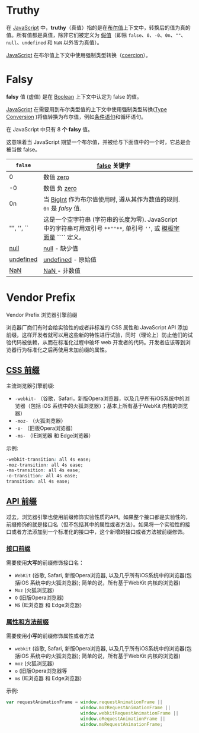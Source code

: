 # Truthy

在 [JavaScript](https://developer.mozilla.org/zh-CN/docs/Glossary/JavaScript) 中，**truthy**（真值）指的是在[布尔值](https://developer.mozilla.org/zh-CN/docs/Glossary/Boolean)上下文中，转换后的值为真的值。所有值都是真值，除非它们被定义为 [假值](https://developer.mozilla.org/zh-CN/docs/Glossary/Falsy)（即除 `false`、`0`、`-0`、`0n`、`""`、`null`、`undefined` 和 `NaN` 以外皆为真值）。

[JavaScript](https://developer.mozilla.org/zh-CN/docs/Glossary/JavaScript) 在布尔值上下文中使用强制类型转换（[coercion](https://developer.mozilla.org/zh-CN/docs/Glossary/Type_Conversion)）。

# Falsy

**falsy** 值 (虚值) 是在 [Boolean](https://developer.mozilla.org/zh-CN/docs/Glossary/Boolean) 上下文中认定为 false 的值。

[JavaScript](https://developer.mozilla.org/zh-CN/docs/Glossary/JavaScript) 在需要用到布尔类型值的上下文中使用强制类型转换([Type Conversion](https://developer.mozilla.org/zh-CN/docs/Glossary/Type_Conversion) )将值转换为布尔值，例如[条件语句](https://developer.mozilla.org/zh-CN/docs/learn/JavaScript/Building_blocks/conditionals)和循环语句。

在 JavaScript 中只有 8 **个** **falsy** 值。

这意味着当 JavaScript 期望一个布尔值，并被给与下面值中的一个时，它总是会被当做 false。

| `false`                                                      | [false](https://developer.mozilla.org/en-US/docs/Web/JavaScript/Reference/Lexical_grammar#Future_reserved_keywords_in_older_standards) 关键字 |      |
| ------------------------------------------------------------ | ------------------------------------------------------------ | ---- |
| 0                                                            | 数值 [zero](https://developer.mozilla.org/en-US/docs/Web/JavaScript/Data_structures#Number_type) |      |
| -0                                                           | 数值 负 [zero](https://developer.mozilla.org/en-US/docs/Web/JavaScript/Data_structures#Number_type) |      |
| 0n                                                           | 当 [BigInt](https://developer.mozilla.org/en-US/docs/Web/JavaScript/Reference/Global_Objects/BigInt) 作为布尔值使用时, 遵从其作为数值的规则. `0n` 是 *falsy* 值. |      |
| "", '', ``                                                   | 这是一个空字符串 (字符串的长度为零). JavaScript 中的字符串可用双引号 `**""**`, 单引号 `''`, 或 [模板字面量](https://developer.mozilla.org/en-US/docs/Web/JavaScript/Reference/Template_literals) **````** 定义。 |      |
| [null](https://developer.mozilla.org/zh-CN/docs/Glossary/Null) | [null](https://developer.mozilla.org/en-US/docs/Web/JavaScript/Reference/Global_Objects/null) - 缺少值 |      |
| [undefined](https://developer.mozilla.org/zh-CN/docs/Glossary/undefined) | [undefined](https://developer.mozilla.org/en-US/docs/Web/JavaScript/Reference/Global_Objects/undefined) - 原始值 |      |
| [NaN](https://developer.mozilla.org/zh-CN/docs/Glossary/NaN) | [NaN ](https://developer.mozilla.org/en-US/docs/Web/JavaScript/Reference/Global_Objects/NaN)- 非数值 |      |

# Vendor Prefix

Vendor Prefix 浏览器引擎前缀

浏览器厂商们有时会给实验性的或者非标准的 CSS 属性和 JavaScript API 添加前缀，这样开发者就可以用这些新的特性进行试验，同时（理论上）防止他们的试验代码被依赖，从而在标准化过程中破坏 web 开发者的代码。开发者应该等到浏览器行为标准化之后再使用未加前缀的属性。

## [CSS 前缀](https://developer.mozilla.org/zh-CN/docs/Glossary/Vendor_Prefix#css_前缀)

主流浏览器引擎前缀:

- `-webkit-` （谷歌，Safari，新版Opera浏览器，以及几乎所有iOS系统中的浏览器（包括 iOS 系统中的火狐浏览器）；基本上所有基于WebKit 内核的浏览器）
- `-moz-` （火狐浏览器）
- `-o-` （旧版Opera浏览器）
- `-ms-` （IE浏览器 和 Edge浏览器）

示例:

```css
-webkit-transition: all 4s ease;
-moz-transition: all 4s ease;
-ms-transition: all 4s ease;
-o-transition: all 4s ease;
transition: all 4s ease; 
```

## [API 前缀](https://developer.mozilla.org/zh-CN/docs/Glossary/Vendor_Prefix#api_前缀)

过去，浏览器引擎也使用前缀修饰实验性质的API。如果整个接口都是实验性的，前缀修饰的就是接口名（但不包括其中的属性或者方法）。如果将一个实验性的接口或者方法添加到一个标准化的接口中，这个新增的接口或者方法被前缀修饰。 

### [接口前缀](https://developer.mozilla.org/zh-CN/docs/Glossary/Vendor_Prefix#接口前缀)

需要使用**大写**的前缀修饰接口名：

- `WebKit` (谷歌, Safari, 新版Opera浏览器, 以及几乎所有iOS系统中的浏览器(包括iOS 系统中的火狐浏览器); 简单的说，所有基于WebKit 内核的浏览器)
- `Moz` (火狐浏览器)
- `O` (旧版Opera浏览器)
- `MS` (IE浏览器 和 Edge浏览器)

### [属性和方法前缀](https://developer.mozilla.org/zh-CN/docs/Glossary/Vendor_Prefix#属性和方法前缀)

需要使用**小写**的前缀修饰属性或者方法

- `webkit` (谷歌, Safari, 新版Opera浏览器, 以及几乎所有iOS系统中的浏览器(包括iOS 系统中的火狐浏览器); 简单的说，所有基于WebKit 内核的浏览器)
- `moz` (火狐浏览器)
- `o` (旧版Opera浏览器等
- `ms` (IE浏览器 和 Edge浏览器)

示例:

```js
var requestAnimationFrame = window.requestAnimationFrame ||
                            window.mozRequestAnimationFrame ||
                            window.webkitRequestAnimationFrame ||
                            window.oRequestAnimationFrame ||
                            window.msRequestAnimationFrame;
```